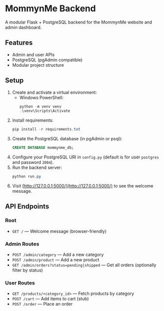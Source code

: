 # MommynMe Backend

A modular Flask + PostgreSQL backend for the MommynMe website and admin dashboard.

## Features
- Admin and user APIs
- PostgreSQL (pgAdmin compatible)
- Modular project structure

## Setup
1. Create and activate a virtual environment:
   - Windows PowerShell:
     ```powershell
     python -m venv venv
     .\venv\Scripts\Activate
     ```
2. Install requirements:
   ```powershell
   pip install -r requirements.txt
   ```
3. Create the PostgreSQL database (in pgAdmin or psql):
   ```sql
   CREATE DATABASE mommynme_db;
   ```
4. Configure your PostgreSQL URI in `config.py` (default is for user `postgres` and password `2004`).
5. Run the backend server:
   ```powershell
   python run.py
   ```
6. Visit [http://127.0.0.1:5000/](http://127.0.0.1:5000/) to see the welcome message.

## API Endpoints

### Root
- `GET /` — Welcome message (browser-friendly)

### Admin Routes
- `POST /admin/category` — Add a new category
- `POST /admin/product` — Add a new product
- `GET /admin/orders?status=pending|shipped` — Get all orders (optionally filter by status)

### User Routes
- `GET /products/<category_id>` — Fetch products by category
- `POST /cart` — Add items to cart (stub)
- `POST /order` — Place an order